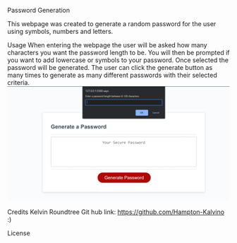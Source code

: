 Password Generation

This webpage was created to generate a random password for the user using symbols, numbers and letters.

Usage
When entering the webpage the user will be asked how many characters you want the password length to be.  You will then be prompted if you want to add lowercase or symbols to your password.  Once selected the password will be generated. The user can click the generate button as many times to generate as many different passwords with their selected criteria.
![Alt text](image.png)


Credits
Kelvin Roundtree Git hub link: https://github.com/Hampton-Kalvino :)

License
